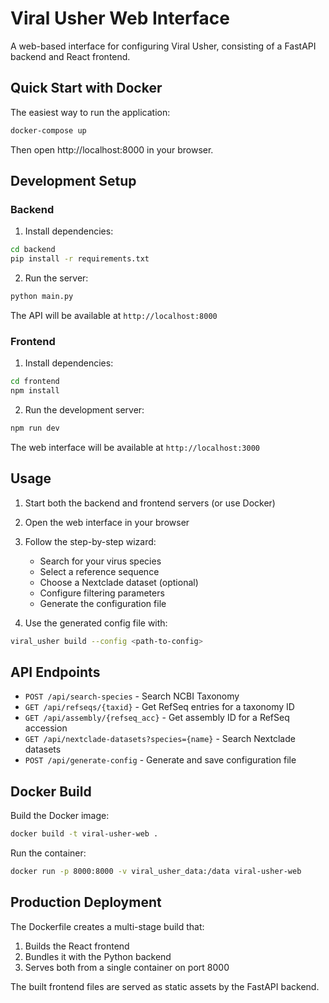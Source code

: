 # Viral Usher Web Interface

A web-based interface for configuring Viral Usher, consisting of a FastAPI backend and React frontend.

## Quick Start with Docker

The easiest way to run the application:

```bash
docker-compose up
```

Then open http://localhost:8000 in your browser.

## Development Setup

### Backend

1. Install dependencies:
```bash
cd backend
pip install -r requirements.txt
```

2. Run the server:
```bash
python main.py
```

The API will be available at `http://localhost:8000`

### Frontend

1. Install dependencies:
```bash
cd frontend
npm install
```

2. Run the development server:
```bash
npm run dev
```

The web interface will be available at `http://localhost:3000`

## Usage

1. Start both the backend and frontend servers (or use Docker)
2. Open the web interface in your browser
3. Follow the step-by-step wizard:
   - Search for your virus species
   - Select a reference sequence
   - Choose a Nextclade dataset (optional)
   - Configure filtering parameters
   - Generate the configuration file

4. Use the generated config file with:
```bash
viral_usher build --config <path-to-config>
```

## API Endpoints

- `POST /api/search-species` - Search NCBI Taxonomy
- `GET /api/refseqs/{taxid}` - Get RefSeq entries for a taxonomy ID
- `GET /api/assembly/{refseq_acc}` - Get assembly ID for a RefSeq accession
- `GET /api/nextclade-datasets?species={name}` - Search Nextclade datasets
- `POST /api/generate-config` - Generate and save configuration file

## Docker Build

Build the Docker image:
```bash
docker build -t viral-usher-web .
```

Run the container:
```bash
docker run -p 8000:8000 -v viral_usher_data:/data viral-usher-web
```

## Production Deployment

The Dockerfile creates a multi-stage build that:
1. Builds the React frontend
2. Bundles it with the Python backend
3. Serves both from a single container on port 8000

The built frontend files are served as static assets by the FastAPI backend.
